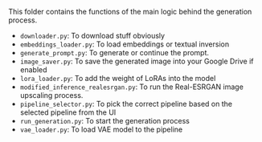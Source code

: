 This folder contains the functions of the main logic behind the generation process.

- `downloader.py`: To download stuff obviously
- `embeddings_loader.py`: To load embeddings or textual inversion
- `generate_prompt.py`: To generate or continue the prompt.
- `image_saver.py`: To save the generated image into your Google Drive if enabled
- `lora_loader.py`: To add the weight of LoRAs into the model
- `modified_inference_realesrgan.py`: To run the Real-ESRGAN image upscaling process.
- `pipeline_selector.py`: To pick the correct pipeline based on the selected pipeline from the UI
- `run_generation.py`: To start the generation process
- `vae_loader.py`: To load VAE model to the pipeline
